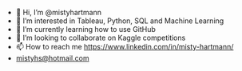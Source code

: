 - 👋 Hi, I’m @mistyhartmann
- 👀 I’m interested in Tableau, Python, SQL and Machine Learning
- 🌱 I’m currently learning how to use GitHub
- 💞️ I’m looking to collaborate on Kaggle competitions
- 📫 How to reach me https://www.linkedin.com/in/misty-hartmann/
- mistyhs@hotmail.com

<!---
mistyhartmann/mistyhartmann is a ✨ special ✨ repository because its `README.md` (this file) appears on your GitHub profile.
You can click the Preview link to take a look at your changes.
--->
